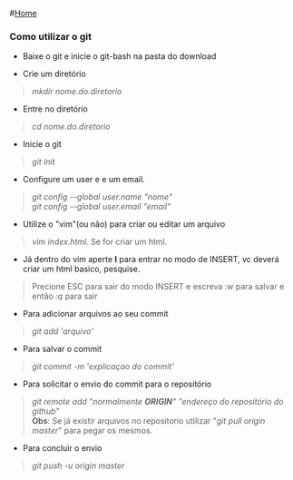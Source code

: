 #[Home](index.md)
### Como utilizar o **git**


* Baixe o git e inicie o git-bash na pasta do download

* Crie um diretório
 >_mkdir nome.do.diretorio_
 
* Entre no diretório
 >_cd nome.do.diretorio_

* Inicie o git
 >_git init_

* Configure um user e e um email.
 >_git config --global user.name "nome"_  
 _git config --global user.email "email"_

* Utilize o "vim"(ou não) para criar ou editar um arquivo
 >_vim index.html_. Se for criar um html.

* Já dentro do vim aperte **I** para entrar no modo de INSERT, vc deverá criar um html basico, pesquise.
 >Precione ESC para sair do modo INSERT e escreva _:w_ para salvar e então _:q_ para sair
 
* Para adicionar arquivos ao seu commit
 >_git add 'arquivo'_
 
* Para salvar o commit
 >_git commit -m 'explicaçao do commit'_
 
* Para solicitar o envio do commit para o repositório
 >_git remote add "normalmente **ORIGIN**" "endereço do repositório do github"_  
 **Obs**: Se já existir arquivos no repositorio utilizar "_git pull origin master_" para pegar os mesmos.
 
* Para concluir o envio
 >_git push -u origin master_
